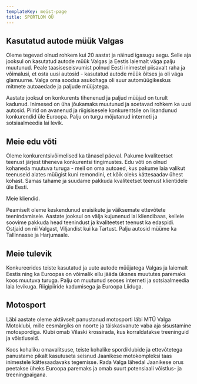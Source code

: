 ```yaml
---
templateKey: meist-page
title: SPORTLOM OÜ
---
```

## Kasutatud autode müük Valgas

Oleme tegevad olnud rohkem kui 20 aastat ja näinud igasugu aegu. Selle aja jooksul on kasutatud autode müük Valgas ja Eestis laiemalt väga palju muutunud. Peale taasiseseisvumist polnud Eesti inimestel piisavalt raha ja võimalusi, et osta uusi autosid - kasutatud autode müük õitses ja oli väga glamuurne. Valga oma soodsa asukohaga oli suur automüügikeskus mitmete autoaedade ja paljude müüjatega.

Aastate jooksul on konkurents tihenenud ja paljud müüjad on turult kadunud. Inimesed on üha jõukamaks muutunud ja soetavad rohkem ka uusi autosid. Piirid on avanenud ja riigisisesele konkurentsile on lisandunud konkurendid üle Euroopa. Palju on turgu mõjutanud interneti ja sotsiaalmeedia lai levik.

## Meie edu võti

Oleme konkurentsivõimelised ka tänasel päeval. Pakume kvaliteetset teenust järjest tiheneva konkurentsi tingimustes. Edu võti on olnud kohaneda muutuva turuga - meil on oma autoaed, kus pakume laia valikut teenuseid alates müügist kuni remondini, et kõik oleks kättesaadav ühest kohast. Samas tahame ja suudame pakkuda kvaliteetset teenust klientidele üle Eesti.

Meie kliendid.

Peamiselt oleme keskendunud eraisikute ja väiksemate ettevõtete teenindamisele. Aastate jooksul on välja kujunenud lai kliendibaas, kellele soovime pakkuda head teenindust ja kvaliteetset teenust ka edaspidi. Ostjaid on nii Valgast, Viljandist kui ka Tartust. Palju autosid müüme ka Tallinnasse ja Harjumaale.

## Meie tulevik

Konkureerides teiste kasutatud ja uute autode müüjatega Valgas ja laiemalt Eestis ning ka Euroopas on võimalik ellu jääda üksnes muututes paremaks koos muutuva turuga. Palju on muutunud seoses interneti ja sotsiaalmeedia laia levikuga. Riigipiiride kadumisega ja Euroopa Liiduga.

## Motosport

Läbi aastate oleme aktiivselt panustanud motosporti läbi MTÜ Valga Motoklubi, mille eesmärgiks on noorte ja täiskasvanute vaba aja sisustamine motospordiga. Klubi omab Vilaski krossirada, kus korraldatakse treeninguid ja võistluseid.

Koos kohaliku omavalitsuse, teiste kohalike spordiklubide ja ettevõtetega panustame pikalt kasutuseta seisnud Jaanikese motokompleksi taas inimestele kättesaadavaks tegemisse. Rada Valga lähedal Jaanikese orus peetakse üheks Euroopa paremaks ja omab suurt potensiaali võistlus- ja treeningpaigana.
